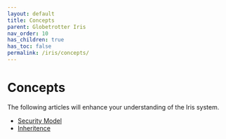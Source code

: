 ```yaml
---
layout: default
title: Concepts
parent: Globetrotter Iris
nav_order: 10
has_children: true
has_toc: false
permalink: /iris/concepts/
---
```


# Concepts

The following articles will enhance your understanding of the Iris system.

* [Security Model](/iris/concepts/security-model/)
* [Inheritence](/iris/concepts/inheritence/) 